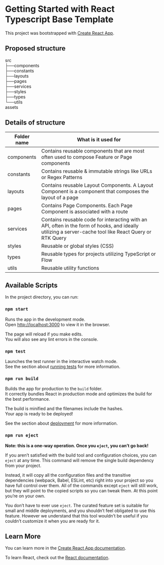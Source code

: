 # Getting Started with React Typescript Base Template

This project was bootstrapped with [Create React App](https://github.com/facebook/create-react-app).

## Proposed structure
src<br/>
├──components<br/>
├──constants<br/>
├──layouts<br/>
├──pages<br/>
├──services<br/>
├──styles<br/>
├──types<br/>
└──utils<br/>
assets<br/>

## Details of structure
| Folder name  | What is it used for |
| ------------- | ------------- |
| components  | Contains reusable components that are most often used to compose Feature or Page components |
| constants  | Contains reusable & immutable strings like URLs or Regex Patterns |
| layouts  | Contains reusable Layout Components. A Layout Component is a component that composes the layout of a page |
| pages  | Contains Page Components. Each Page Component is associated with a route |
| services  | Contains reusable code for interacting with an API, often in the form of hooks, and ideally utilizing a server-cache tool like React Query or RTK Query |
| styles  | Reusable or global styles (CSS) |
| types  | Reusable types for projects utilizing TypeScript or Flow |
| utils  | Reusable utility functions |

## Available Scripts

In the project directory, you can run:

### `npm start`

Runs the app in the development mode.\
Open [http://localhost:3000](http://localhost:3000) to view it in the browser.

The page will reload if you make edits.\
You will also see any lint errors in the console.

### `npm test`

Launches the test runner in the interactive watch mode.\
See the section about [running tests](https://facebook.github.io/create-react-app/docs/running-tests) for more information.

### `npm run build`

Builds the app for production to the `build` folder.\
It correctly bundles React in production mode and optimizes the build for the best performance.

The build is minified and the filenames include the hashes.\
Your app is ready to be deployed!

See the section about [deployment](https://facebook.github.io/create-react-app/docs/deployment) for more information.

### `npm run eject`

**Note: this is a one-way operation. Once you `eject`, you can’t go back!**

If you aren’t satisfied with the build tool and configuration choices, you can `eject` at any time. This command will remove the single build dependency from your project.

Instead, it will copy all the configuration files and the transitive dependencies (webpack, Babel, ESLint, etc) right into your project so you have full control over them. All of the commands except `eject` will still work, but they will point to the copied scripts so you can tweak them. At this point you’re on your own.

You don’t have to ever use `eject`. The curated feature set is suitable for small and middle deployments, and you shouldn’t feel obligated to use this feature. However we understand that this tool wouldn’t be useful if you couldn’t customize it when you are ready for it.

## Learn More

You can learn more in the [Create React App documentation](https://facebook.github.io/create-react-app/docs/getting-started).

To learn React, check out the [React documentation](https://reactjs.org/).
